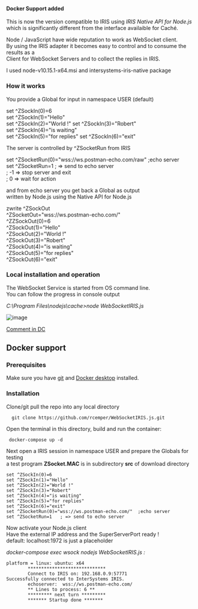 #### Docker Support added   

This is now the version compatible to IRIS using _IRIS Native API for Node.js_   
which is significantly different from the interface availaible for Caché.   

Node / JavaScript have wide reputation to work as WebSocket client.    
By using the IRIS adapter it becomes easy to control and to consume the results as a   
Client for WebSocket Servers and to collect the replies in IRIS.   

I used node-v10.15.1-x64.msi and intersystems-iris-native package     

### How it works   
You provide a Global for input in namespace USER (default)   

set ^ZSockIn(0)=6  
set ^ZSockIn(1)="Hello"  
set ^ZSockIn(2)="World !" 
set ^ZSockIn(3)="Robert"  
set ^ZSockIn(4)="is waiting"  
set ^ZSockIn(5)="for replies" 
set ^ZSockIn(6)="exit"  
   
The server is controlled by ^ZSocketRun from IRIS   
   
set ^ZSocketRun(0)="wss://ws.postman-echo.com/raw"  ;echo server   
set ^ZSocketRun=1   ; => send to echo server   
;    -1 => stop server and exit  
;     0 => wait for action   
    
and from echo server you get back a Global as output    
written by Node.js using the Native API for Node.js   

zwrite ^ZSockOut   
^ZSocketOut="wss://ws.postman-echo.com/"    
^ZZSockOut(0)=6   
^ZSockOut(1)="Hello"   
^ZSockOut(2)="World !"    
^ZSockOut(3)="Robert"     
^ZSockOut(4)="is waiting"     
^ZSockOut(5)="for replies"     
^ZSockOut(6)="exit"    

### Local installation and operation
The WebSocket Service is started from OS command line.   
You can follow the progress in console output    
    
*C:\Program Files\nodejs\cache>node WebSocketIRIS.js*     
 
![image](https://github.com/rcemper/WebSocketIRIS.js/assets/31236645/7791b075-4474-4649-bb3b-de7db1f7fff0)

[Comment in DC](https://community.intersystems.com/post/client-websockets-based-nodejs#comment-128726)

## Docker support  
### Prerequisites  
Make sure you have [git](https://git-scm.com/book/en/v2/Getting-Started-Installing-Git) and [Docker desktop](https://www.docker.com/products/docker-desktop) installed.  

### Installation
Clone/git pull the repo into any local directory   
````
  git clone https://github.com/rcemper/WebSocketIRIS.js.git   
````
  
Open the terminal in this directory, build and run the container:     

````
 docker-compose up -d   
````    
Next open a IRIS session in namespace USER and prepare the Globals for testing   
a test program **ZSocket.MAC** is in subdirectory **src** of download directory    

````  
set ^ZSockIn(0)=6
set ^ZSockIn(1)="Hello"
set ^ZSockIn(2)="World !"
set ^ZSockIn(3)="Robert"
set ^ZSockIn(4)="is waiting"
set ^ZSockIn(5)="for replies"
set ^ZSockIn(6)="exit"
set ^ZSocketRun(0)="wss://ws.postman-echo.com/"  ;echo server
set ^ZSocketRun=1   ; => send to echo server 
````

Now activate your Node.js client  
Have the external IP address and the SuperServerPort ready  !   
default: localhost:1972 is just a placeholder    

*docker-compose exec wsock nodejs WebSocketIRIS.js <ip-adr>:<port>*    
````
platform = linux: ubuntu: x64   
        *****************************    
        Connect to IRIS on: 192.168.0.9:57771    
Successfully connected to InterSystems IRIS.    
        echoserver:  wss://ws.postman-echo.com/    
        ** Lines to process: 6 **   
        ********* next turn *********  
        ******* Startup done *******    
````  

